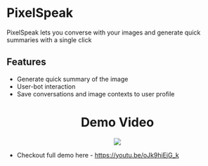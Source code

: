 # PixelSpeak
PixelSpeak lets you converse with your images and generate quick summaries with a single click
## Features
  - Generate quick summary of the image
  - User-bot interaction
  - Save conversations and image contexts to user profile
    
<div align="center">
  <h1 align="center">Demo Video</h1>
  <img src="https://github.com/Yasshu55/PixelSpeak/assets/95294297/3dfb71b1-f394-4507-a131-c78e37db8530](https://github-production-user-asset-6210df.s3.amazonaws.com/95294297/335157416-3dfb71b1-f394-4507-a131-c78e37db8530.gif?X-Amz-Algorithm=AWS4-HMAC-SHA256&X-Amz-Credential=AKIAVCODYLSA53PQK4ZA%2F20240530%2Fus-east-1%2Fs3%2Faws4_request&X-Amz-Date=20240530T110859Z&X-Amz-Expires=300&X-Amz-Signature=eec6d7bb46881ad2a08ff66b26a03716f4d2131c73695fc41fbdb48603babcfc&X-Amz-SignedHeaders=host&actor_id=95294297&key_id=0&repo_id=772864924" >
</div>



 - Checkout full demo here - https://youtu.be/oJk9hiEjG_k

